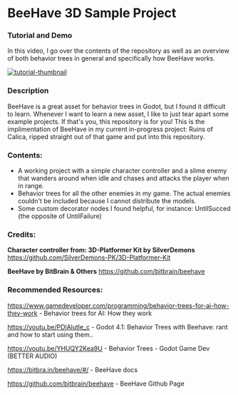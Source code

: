 # BeeHave 3D Sample Project
 
### Tutorial and Demo

In this video, I go over the contents of the repository as well as an overview of both behavior trees in general and specifically how BeeHave works.

[![tutorial-thumbnail](https://img.youtube.com/vi/AUfzET91m0s/0.jpg)](https://www.youtube.com/watch?v=AUfzET91m0s)


### Description

BeeHave is a great asset for behavior trees in Godot, but I found it difficult to learn.
Whenever I want to learn a new asset, I like to just tear apart some example projects. If that's you, this repository is for you! 
This is the implimentation of BeeHave in my current in-progress project: Ruins of Calica, ripped straight out of that game and put into this repository.

### Contents:

- A working project with a simple character controller and a slime enemy that wanders around when idle and chases and attacks the player when in range.
- Behavior trees for all the other enemies in my game. The actual enemies couldn't be included because I cannot distribute the models.
- Some custom decorator nodes I found helpful, for instance: UntilSucced (the opposite of UntilFailure)


### Credits:

**Character controller from: 3D-Platformer Kit by SilverDemons**
https://github.com/SilverDemons-PK/3D-Platformer-Kit

**BeeHave by BitBrain & Others**
https://github.com/bitbrain/beehave

### Recommended Resources:

https://www.gamedeveloper.com/programming/behavior-trees-for-ai-how-they-work - Behavior trees for AI: How they work

https://youtu.be/PDlAlutle_c - Godot 4.1: Behavior Trees with Beehave: rant and how to start using them..

https://youtu.be/YHUQY2Kea9U - Behavior Trees - Godot Game Dev (BETTER AUDIO)

https://bitbra.in/beehave/#/ - BeeHave docs

https://github.com/bitbrain/beehave - BeeHave Github Page
